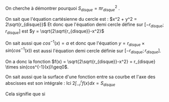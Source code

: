 On cherche à démontrer pourquoi $S_{disque} = πr_{disque}^2$ .

On sait que l'équation cartésienne du cercle est :
$x^2 + y^2 = 2\sqrt{r_{disque}}$ 
Et donc que l'équation demi cercle défine sur $[-r_{disque};r_{disque}]$ est $y = \sqrt{2\sqrt{r_{disque}}-x^2}$ 

On sait aussi que $cos^{-1}(x) = α$ et donc que l'équation $y = r_{disque}\times sin(cos^{-1}(x))$ est aussi l'équation demi cercle définie sur $[-r_{disque};r_{disque}]$.

On a donc la fonction $f(x) = \sqrt{2\sqrt{r_{disque}}-x^2} = r_{disque} \times sin(cos^{-1}(x))\geq0$.

On sait aussi que la surface d'une fonction entre sa courbe et l'axe des abscisses est son intégrale :
Ici $2\int_{-r}^{r}f(x)dx = S_{disque}$

Cela signifie que si 